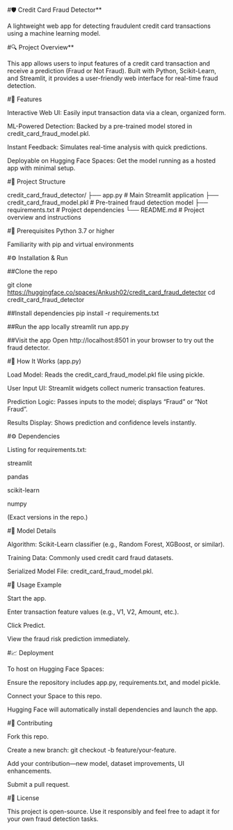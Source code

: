 #🛡️ Credit Card Fraud Detector**


A lightweight web app for detecting fraudulent credit card transactions using a machine learning model.

#🔍 Project Overview**


This app allows users to input features of a credit card transaction and receive a prediction (Fraud or Not Fraud). Built with Python, Scikit-Learn, and Streamlit, it provides a user-friendly web interface for real-time fraud detection.

#🚀 Features

Interactive Web UI: Easily input transaction data via a clean, organized form.

ML-Powered Detection: Backed by a pre-trained model stored in credit_card_fraud_model.pkl.

Instant Feedback: Simulates real-time analysis with quick predictions.

Deployable on Hugging Face Spaces: Get the model running as a hosted app with minimal setup.

#📁 Project Structure

credit_card_fraud_detector/
├── app.py                      # Main Streamlit application
├── credit_card_fraud_model.pkl # Pre-trained fraud detection model
├── requirements.txt           # Project dependencies
└── README.md                  # Project overview and instructions

#🧰 Prerequisites
Python 3.7 or higher

Familiarity with pip and virtual environments

#⚙️ Installation & Run

##Clone the repo

git clone https://huggingface.co/spaces/Ankush02/credit_card_fraud_detector
cd credit_card_fraud_detector


##Install dependencies
pip install -r requirements.txt


##Run the app locally
streamlit run app.py


##Visit the app
Open http://localhost:8501 in your browser to try out the fraud detector.

#🧠 How It Works (app.py)

Load Model: Reads the credit_card_fraud_model.pkl file using pickle.

User Input UI: Streamlit widgets collect numeric transaction features.

Prediction Logic: Passes inputs to the model; displays “Fraud” or “Not Fraud”.

Results Display: Shows prediction and confidence levels instantly.

#⚙️ Dependencies

Listing for requirements.txt:

streamlit

pandas

scikit-learn

numpy

(Exact versions in the repo.)

#🧬 Model Details

Algorithm: Scikit-Learn classifier (e.g., Random Forest, XGBoost, or similar).

Training Data: Commonly used credit card fraud datasets.

Serialized Model File: credit_card_fraud_model.pkl.

#📌 Usage Example

Start the app.

Enter transaction feature values (e.g., V1, V2, Amount, etc.).

Click Predict.

View the fraud risk prediction immediately.

#📈 Deployment

To host on Hugging Face Spaces:

Ensure the repository includes app.py, requirements.txt, and model pickle.

Connect your Space to this repo.

Hugging Face will automatically install dependencies and launch the app.

#🤝 Contributing

Fork this repo.

Create a new branch: git checkout -b feature/your-feature.

Add your contribution—new model, dataset improvements, UI enhancements.

Submit a pull request.

#📄 License

This project is open-source. Use it responsibly and feel free to adapt it for your own fraud detection tasks.
